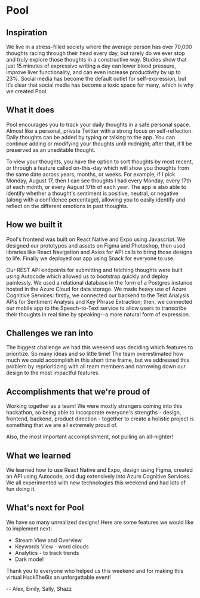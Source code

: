 # Pool

## Inspiration
We live in a stress-filled society where the average person has over 70,000 thoughts racing through their head every day, but rarely do we ever stop and truly explore those thoughts in a constructive way. Studies show that just 15 minutes of expressive writing a day can lower blood pressure, improve liver functionality, and can even increase productivity by up to 23%. Social media has become the default outlet for self-expression, but it’s clear that social media has become a toxic space for many, which is why we created Pool.

## What it does
Pool encourages you to track your daily thoughts in a safe personal space. Almost like a personal, private Twitter with a strong focus on self-reflection. Daily thoughts can be added by typing or talking to the app. You can continue adding or modifying your thoughts until midnight; after that, it’ll be preserved as an uneditable thought.

To view your thoughts, you have the option to sort thoughts by most recent, or through a feature called on-this-day which will show you thoughts from the same date across years, months, or weeks. For example, if I pick Monday, August 17, then I can see thoughts I had every Monday, every 17th of each month, or every August 17th of each year. The app is also able to identify whether a thought's sentiment is positive, neutral, or negative (along with a confidence percentage), allowing you to easily identify and reflect on the different emotions in past thoughts.

## How we built it
Pool's frontend was built on React Native and Expo using Javascript. We designed our prototypes and assets on Figma and Photoshop, then used libraries like React Navigation and Axios for API calls to bring those designs to life. Finally we deployed our app using Snack for everyone to use. 

Our REST API endpoints for submitting and fetching thoughts were built using Autocode which allowed us to bootstrap quickly and deploy painlessly. We used a relational database in the form of a Postgres instance hosted in the Azure Cloud for data storage. We made heavy use of Azure Cognitive Services: firstly, we connected our backend to  the Text Analysis APIs  for Sentiment Analysis  and Key Phrase Extraction; then, we connected our mobile app to the Speech-to-Text service to allow users to transcribe their thoughts in real time by speaking--a more natural form of expression.

## Challenges we ran into
The biggest challenge we had this weekend was deciding which features to prioritize. So many ideas and so little time! The team overestimated how much we could accomplish in this short time frame, but we addressed this problem by reprioritizing with all team members and narrowing down our design to the most impactful features.

## Accomplishments that we're proud of
Working together as a team! We were mostly strangers coming into this hackathon, so being able to incorporate everyone's strengths - design, frontend, backend, product direction - together to create a holistic project is something that we are all extremely proud of.

Also, the most important accomplishment, not pulling an all-nighter!

## What we  learned
We learned how to use React Native and Expo, design using Figma, created an API using Autocode, and dug extensively into Azure Cognitive Services. We all experimented with new technologies this weekend and had lots of fun doing it.

## What's next for Pool
We have so many unrealized designs! Here are some features we would like to implement next:
* Stream View and Overview
* Keywords View - word clouds
* Analytics - to track trends
* Dark mode!


Thank you to everyone who helped us this weekend and for making this virtual HackThe6ix an unforgettable event!

-- Alex, Emily, Sally, Shazz
